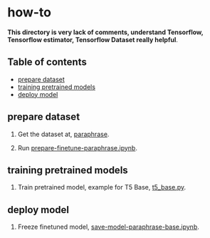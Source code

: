 # how-to

**This directory is very lack of comments, understand Tensorflow, Tensorflow estimator, Tensorflow Dataset really helpful**.

## Table of contents
  * [prepare dataset](#prepare-dataset)
  * [training pretrained models](#training-pretrained-models)
  * [deploy model](#deploy-model)

## prepare dataset

1. Get the dataset at, [paraphrase](https://github.com/huseinzol05/Malay-Dataset/tree/master/paraphrase).

2. Run [prepare-finetune-paraphrase.ipynb](prepare-finetune-paraphrase.ipynb).

## training pretrained models

1. Train pretrained model, example for T5 Base, [t5_base.py](t5_base.py).

## deploy model

1. Freeze finetuned model, [save-model-paraphrase-base.ipynb](save-model-paraphrase-base.ipynb).